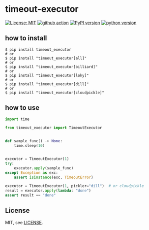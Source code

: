 # timeout-executor

[![License: MIT](https://img.shields.io/badge/License-MIT-yellow.svg)](https://opensource.org/licenses/MIT)
[![github action](https://github.com/phi-friday/timeout-executor/actions/workflows/check.yaml/badge.svg?event=push&branch=dev)](#)
[![PyPI version](https://badge.fury.io/py/timeout-executor.svg)](https://badge.fury.io/py/timeout-executor)
[![python version](https://img.shields.io/pypi/pyversions/timeout_executor.svg)](#)

## how to install
```shell
$ pip install timeout_executor
# or
$ pip install "timeout_executor[all]"
# or
$ pip install "timeout_executor[billiard]"
# or
$ pip install "timeout_executor[loky]"
# or
$ pip install "timeout_executor[dill]"
# or
$ pip install "timeout_executor[cloudpickle]"
```

## how to use
```python
import time

from timeout_executor import TimeoutExecutor


def sample_func() -> None:
    time.sleep(10)


executor = TimeoutExecutor(1)
try:
    executor.apply(sample_func)
except Exception as exc:
    assert isinstance(exc, TimeoutError)

executor = TimeoutExecutor(1, pickler="dill")  # or cloudpickle
result = executor.apply(lambda: "done")
assert result == "done"
```

## License

MIT, see [LICENSE](https://github.com/phi-friday/timeout-executor/blob/main/LICENSE).